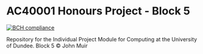 # AC40001 Honours Project - Block 5
[![BCH compliance](https://bettercodehub.com/edge/badge/seanst13/AC40001-Honours-Project?branch=master)](https://bettercodehub.com/)

Repository for the Individual Project Module for Computing at the University of Dundee.
Block 5 © John Muir

